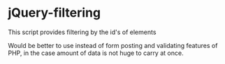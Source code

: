 # jQuery-filtering
This script provides filtering by the id's of elements

Would be better to use instead of form posting and validating features of PHP, in the case amount of data is not huge to carry at once.
